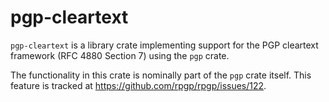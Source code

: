 # pgp-cleartext

`pgp-cleartext` is a library crate implementing support for the PGP cleartext
framework (RFC 4880 Section 7) using the `pgp` crate.

The functionality in this crate is nominally part of the `pgp` crate itself.
This feature is tracked at https://github.com/rpgp/rpgp/issues/122.
